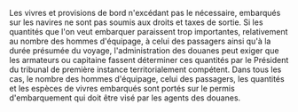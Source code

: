 Les vivres et provisions de bord n'excédant pas le
nécessaire, embarqués sur les navires ne sont pas soumis aux droits et
taxes de sortie.
Si les quantités que l'on veut embarquer paraissent trop importantes,
relativement au nombre des hommes d'équipage, à celui des passagers
ainsi qu'à la durée présumée du voyage, l'administration des douanes
peut exiger que les armateurs ou capitaine fassent déterminer ces
quantités par le Président du tribunal de première instance
territorialement compétent.
Dans tous les cas, le nombre des hommes d'équipage, celui des
passagers, les quantités et les espèces de vivres embarqués sont portés
sur le permis d'embarquement qui doit être visé par les agents des
douanes.